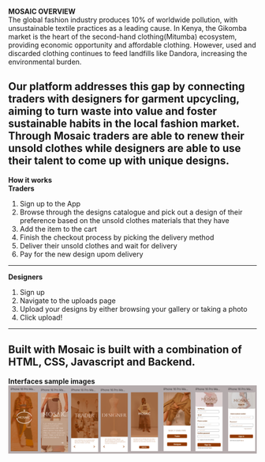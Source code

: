 **MOSAIC OVERVIEW**<br>
The global fashion industry produces 10% of worldwide pollution, with unsustainable textile practices as a leading cause. In Kenya, the Gikomba market is the heart of the second-hand clothing(Mitumba) ecosystem, providing economic opportunity and affordable clothing. However, used and discarded clothing continues to feed landfills like Dandora, increasing the environmental burden.

Our platform addresses this gap by connecting traders with designers for garment upcycling, aiming to turn waste into value and foster sustainable habits in the local fashion market. Through Mosaic traders are able to renew their unsold clothes while designers are able to use their talent to come up with unique designs. <br>
---
**How it works**<br>
**Traders**<br>
1. Sign up to the App<br>
2. Browse through the designs catalogue and pick out a design of their preference based on the unsold clothes materials that they have<br>
3. Add the item to the cart<br>
4. Finish the checkout process by picking the delivery method<br>
5. Deliver their unsold clothes and wait for delivery<br>
6. Pay for the new design upom delivery<br>
---
**Designers**<br>
1. Sign up<br>
2. Navigate to the uploads page<br> 
3. Upload your designs by either browsing your gallery or taking a photo 
4. Click upload!
---
**Built with**
Mosaic is built with a combination of HTML, CSS, Javascript and Backend. 
---
**Interfaces sample images**
![Mosaic interfaces](images/mosaicinterface.png)


